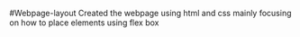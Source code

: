 #Webpage-layout
Created the webpage using html and css mainly focusing on how to place elements using flex box
